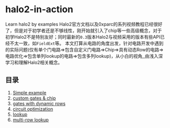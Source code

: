 # halo2-in-action
Learn halo2 by examples
Halo2官方文档以及0xparc的系列视频教程已经很好了，但是对于初学者还是不够线性，刚开始就引入了chip等一些高级概念，对于初学Halo2不是特别友好；同时最新的`0.3`版本Halo2与视频采用的版本有些API已经不太一致，如`FieldExt`等。
本文打算从电路的角度出发，针对电路开发中遇到的实际问题(仅有单个门电路=>包含自定义门电路=>Chip=>具有动态Row的电路=>电路优化=>包含单列lookup的电路=>包含多列lookup)，从小白的视角,,由浅入深学习和理解Halo2相关概念。

## 目录
1. [Simple example](./docs/1.simple.md)
2. [custom gates & chip](./docs/2.custom_gates.md)
3. [gates with dynamic rows]()
4. [circuit optimization]()
5. [lookup]()
6. [multi-row lookup]()



